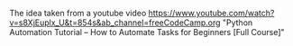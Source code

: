The idea taken from a youtube video https://www.youtube.com/watch?v=s8XjEuplx_U&t=854s&ab_channel=freeCodeCamp.org
"Python Automation Tutorial – How to Automate Tasks for Beginners [Full Course]"
